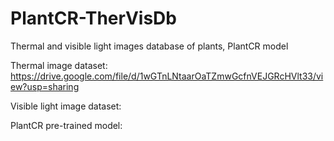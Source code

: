 # PlantCR-TherVisDb
Thermal and visible light images database of plants, PlantCR model


Thermal image dataset:
https://drive.google.com/file/d/1wGTnLNtaarOaTZmwGcfnVEJGRcHVlt33/view?usp=sharing

Visible light image dataset:


PlantCR pre-trained model:


